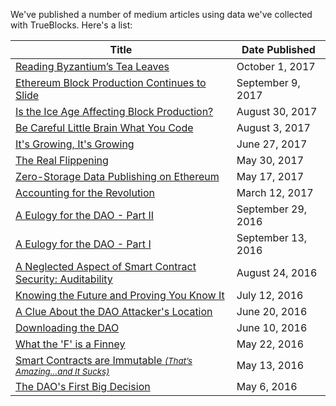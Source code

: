 We've published a number of medium articles using data we've collected with TrueBlocks. Here's a list:

| Title | Date Published |
|-------|----------------|
| [Reading Byzantium’s Tea Leaves](https://medium.com/@tjayrush/ethereum-block-production-continues-to-slide-1b74a2123e3f) | October 1, 2017 |
| [Ethereum Block Production Continues to Slide](https://medium.com/@tjayrush/ethereum-block-production-continues-to-slide-1b74a2123e3f) | September 9, 2017 |
| [Is the Ice Age Affecting Block Production?](https://medium.com/@tjayrush/is-the-ice-age-effecting-block-production-4c943c835975) | August 30, 2017 |
| [Be Careful Little Brain What You Code](https://medium.com/@tjayrush/be-careful-little-brain-what-you-code-6ad4d5fb9d9b) | August 3, 2017 |
| [It's Growing, It's Growing](https://medium.com/@tjayrush/its-growing-it-s-growing-568cd06beb81) | June 27, 2017 |
| [The Real Flippening](https://medium.com/@tjayrush/the-real-flippening-668890d4a5ad) | May 30, 2017 |
| [Zero-Storage Data Publishing on Ethereum](https://medium.com/@tjayrush/the-real-flippening-668890d4a5ad) | May 17, 2017 |
| [Accounting for the Revolution](https://medium.com/@tjayrush/accounting-for-the-revolution-8822b28ccc16) | March 12, 2017 |
| [A Eulogy for the DAO - Part II](https://medium.com/@tjayrush/a-eulogy-for-the-dao-74a55b9afd92) | September 29, 2016 |
| [A Eulogy for the DAO - Part I](https://medium.com/@tjayrush/a-eulogy-for-the-dao-74a55b9afd92) | September 13, 2016 |
| [A Neglected Aspect of Smart Contract Security: Auditability](https://medium.com/@tjayrush/a-eulogy-for-the-dao-74a55b9afd92) | August 24, 2016 |
| [Knowing the Future and Proving You Know It](https://medium.com/@tjayrush/what-the-f-is-a-finney-8e727f29e77f) | July 12, 2016 |
| [A Clue About the DAO Attacker's Location](https://medium.com/@tjayrush/what-the-f-is-a-finney-8e727f29e77f) | June 20, 2016 |
| [Downloading the DAO](https://medium.com/@tjayrush/what-the-f-is-a-finney-8e727f29e77f) | June 10, 2016 |
| [What the 'F' is a Finney](https://medium.com/@tjayrush/what-the-f-is-a-finney-8e727f29e77f) | May 22, 2016 |
| [Smart Contracts are Immutable <small>*(That’s Amazing…and It Sucks)*](https://medium.com/@tjayrush/what-the-f-is-a-finney-8e727f29e77f) | May 13, 2016 |
| [The DAO's First Big Decision](https://medium.com/@tjayrush/what-the-f-is-a-finney-8e727f29e77f) | May 6, 2016 |
